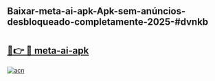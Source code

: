## Baixar-meta-ai-apk-Apk-sem-anúncios-desbloqueado-completamente-2025-#dvnkb

# <h2><a href="https://ainizakaria.my?title=meta-ai-apk&ref=22M">🔗👉 🔴 meta-ai-apk</a></h2>

[![acn](https://github.com/user-attachments/assets/0f9c940e-d8b0-45ae-aac7-cd30a18b3e1c)](https://ainizakaria.my?title=meta-ai-apk&ref=22M)

